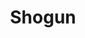 ---
layout: place
title: Shogun
permalink: /minnesota/burnsville/shogun.html
stateAbbr: MN
stateName: Minnesota
cityName: Burnsville
seo:
  type: restaurant
  links: https://www.shogunburnsvillemn.com/
place_id: ChIJrbubPDY69ocR-1UQTiTXAwU
photos:
  - name: >-
      places/ChIJrbubPDY69ocR-1UQTiTXAwU/photos/AeeoHcI1DL8PT_egPb0ht0aYrrvXbV-zUcJ7Dc__mCLOwwzmrsuLsGtMptXcEMQjCH43lJ0PXB4l7jZQBTnBftKA_FHzQDvEOBOASZqN7UIKAMHA39FCQnBvjCqJGo-OkrQOijMyqtAHrgeAQPMxdLsCE9XOFkjOAPKNgw9CzjasXAC6lo1MIPypRus4O37Yr9QgAHky8JQgHQE7lEkTXk0BHPAsghKWJKupLkJRShokzUadXU75-9Qsn88C3D_fI8IZiZEVuP4Ut_aS2t1c47m3vTH1OVFyhS9lIH5lIxlzrGuQt-1g2D29_WZ1e3Z9diOSPccjhEUIob_JHG6bvdLfFqzUXHzr-7b4lLsNXy6qswnbEe4TvVyBI_kvh0aGZuoTYK5MzSawNdTKTP9zSnqzNA4kXxXbllH63OPiNOhgnBL_LA
    widthPx: 4080
    heightPx: 3072
    authorAttributions:
      - displayName: jason abbott
        uri: https://maps.google.com/maps/contrib/104634494483169209246
        photoUri: >-
          https://lh3.googleusercontent.com/a/ACg8ocK_axAHto6J4G8-OASaaqGQNTPdA_a24sxrN2_7Nt0EaUTx3w=s100-p-k-no-mo
    flagContentUri: >-
      https://www.google.com/local/imagery/report/?cb_client=maps_api_places.places_api&image_key=!1e10!2sCIHM0ogKEICAgIDOvf37Gg&hl=en-US
    googleMapsUri: >-
      https://www.google.com/maps/place//data=!3m4!1e2!3m2!1sCIHM0ogKEICAgIDOvf37Gg!2e10!4m2!3m1!1s0x87f63a363c9bbbad:0x503d7244e1055fb
  - name: >-
      places/ChIJrbubPDY69ocR-1UQTiTXAwU/photos/AeeoHcJ3fGy5BN4tM7lqoQkNIkFZGWUmNtMK35xADK2hPL5e27aVJvjnYTlgeeBE9LTnlXmyV02Abk-GjY8gqcRnRNWVl37tKsL6lDtCUxsG446tkIaRWD3IcfUscacSh9tQ685DHCbupRc7gHT2zNsTRD5ePG0EURd7kFZehkhoMuVOYQzWP7CAwWtWbuhObtzgf2aTs2aZdrD20N6Iy4JcSUwBmJi1zN9f9PwwGm3QHsZu6nVrIm8u36T4LA3bi1ZyBPzwozbVDwgXorwXVRtaXxi0JVGoi4OupJ5ous7jNEms-qMg4dosml3oLHmF0P1b-5ZxBEFWnq8kVHHqf57R_AK7lEIaorIRc0AtQHyVexuL76DWjQn3hBSRTEpmCYR0cXA00pIFfhMTslnuvVcq4g5rX3VJONwT4fg4cW0TSitbDQ
    widthPx: 2048
    heightPx: 1152
    authorAttributions:
      - displayName: Jessica Trboyevich
        uri: https://maps.google.com/maps/contrib/101799474612975642600
        photoUri: >-
          https://lh3.googleusercontent.com/a-/ALV-UjWgC26NSQH7qQCCIF4k6RV0FaDkDSWhNDNXp5uwKvCma4uhfhnm=s100-p-k-no-mo
    flagContentUri: >-
      https://www.google.com/local/imagery/report/?cb_client=maps_api_places.places_api&image_key=!1e10!2sCIHM0ogKEICAgICkjcvPNA&hl=en-US
    googleMapsUri: >-
      https://www.google.com/maps/place//data=!3m4!1e2!3m2!1sCIHM0ogKEICAgICkjcvPNA!2e10!4m2!3m1!1s0x87f63a363c9bbbad:0x503d7244e1055fb
  - name: >-
      places/ChIJrbubPDY69ocR-1UQTiTXAwU/photos/AeeoHcJuvEQn_B2_12uuE0jIipi6EjTV3KwpXcvsuIybig9_dhTDGkeU2XVfOcenrQ2b_HhQM2GfphWxqODncZHhOAGpKH3YvPQcGxkPjUexlenqnjd2pk-T7rLIb6jop-XAxdWjVWB_Tat7t4Sspb8BtcE-hyF5ERlbN94nVQoPKTn6ex6B7jISWUgsIn3XPd7udDg7jbh8CBdBgRf44BHpr2fZZSrK_srd-PzFBrNS4T_hSbFvDTvSVZBsLYKvfpHlRBLagp5iZ29QwcYRSUZDF2OA9Zla76eBj6uiEFnxMfiHU0yXeSUBkmhWQvCkKhx_Y_037usE5Teeq4-QwBEcg2OgOTceR_76IuBBZXU9CaNTP4DHZ8I5KKI-rfTPvR7xJIh0qkawJyPv7nn5hG4VMbl3pUA2aH2UMt9PA2hA6vLllA
    widthPx: 3967
    heightPx: 2735
    authorAttributions:
      - displayName: JAWS
        uri: https://maps.google.com/maps/contrib/112218138936918368533
        photoUri: >-
          https://lh3.googleusercontent.com/a-/ALV-UjVpQnlNboajIWcobI1hKiAQOGdw501gny8eVz3dZiAJQvXazleKTA=s100-p-k-no-mo
    flagContentUri: >-
      https://www.google.com/local/imagery/report/?cb_client=maps_api_places.places_api&image_key=!1e10!2sCIHM0ogKEICAgICxlpuBKQ&hl=en-US
    googleMapsUri: >-
      https://www.google.com/maps/place//data=!3m4!1e2!3m2!1sCIHM0ogKEICAgICxlpuBKQ!2e10!4m2!3m1!1s0x87f63a363c9bbbad:0x503d7244e1055fb
  - name: >-
      places/ChIJrbubPDY69ocR-1UQTiTXAwU/photos/AeeoHcL_GSRW_ykaM3hmbjG7z02NXSaCnLADKfg3P2XPw90RX8AYnGQZQhBcZS--8gWNYhQd13vInvag89lzlbTr9qKLp3cq_8zi6p4vdgDqI2lDiH_eK8Qr4eDqadTh2EHSXnPD2Dffbh-Rnd3Pm31GA1cxJeimzfu2sBuILRzg0JtB5kgnJy5w57wg6zagvKxCzGvkkOf7av5LAO662crmz3bF4pLNGzRvyHrAvG2RcmEHa4e0dwCHrpMqK1wKEsFZ1l6HDPopy0k140pNv-d5rvtveSPIeKR57opTc6FeJ6kD4YHcpW_wVnPnyyfXl-HyAHeE_x86WARNuOxNA2eeFTxsN0JygCbn043aCp1Cm8i1Ck6ASDw1Cuh-KRYCsAIN55pVBHeMikLvV7TgbfhH4tMge8C-iNdek78OAMG0lbH3YQ
    widthPx: 4032
    heightPx: 3024
    authorAttributions:
      - displayName: David Lewis
        uri: https://maps.google.com/maps/contrib/105160386128801387383
        photoUri: >-
          https://lh3.googleusercontent.com/a-/ALV-UjX7RTAn4iaSkiQGNeysNebmOIgcqCDCSMew9c8iGZEkf4-qUUpMJA=s100-p-k-no-mo
    flagContentUri: >-
      https://www.google.com/local/imagery/report/?cb_client=maps_api_places.places_api&image_key=!1e10!2sCIHM0ogKEICAgIDlzZClBw&hl=en-US
    googleMapsUri: >-
      https://www.google.com/maps/place//data=!3m4!1e2!3m2!1sCIHM0ogKEICAgIDlzZClBw!2e10!4m2!3m1!1s0x87f63a363c9bbbad:0x503d7244e1055fb
  - name: >-
      places/ChIJrbubPDY69ocR-1UQTiTXAwU/photos/AeeoHcL3XNKZPYiIxwGoK1X1kLGJkIcFlZyfBaS-DWgMUflGZJKYuLeSOEq6Jd1ylgm3hk8CH59W_OUbRZyB05w-0bupXE8MHUVQl4j-ID6b5qOlEHmLqEKHQq1JAwJZ11pWpcC65PT5vp8v-wb6UzJYJWK5ItFID4YbaKDqEgfjRhzLeLcS9SLnPAdQG_rbEaPLgLY_W-0llaCJayBKj4QsFDVXme4DnUyWk0jM_dYOfKBp8F2Lp0U-TA2xvt0ldZ3E_Dp8dXHZeBdgaJM9XRsAMs4yeroc0KiKZc-ekR-6ZYigbgKYa3v4h0lS2yu8xr7Ca-T5pmmuiu_6_aT94vAzdhPo1hH1om8kua6YAXxFKmRNru-6tgsphuJAjqEeKaxT-L9kvvR6DnTPpqJ_zsNk73EadtxJ4qBGWboV0VOOf16r1Q
    widthPx: 2516
    heightPx: 2678
    authorAttributions:
      - displayName: Synath Tep
        uri: https://maps.google.com/maps/contrib/109343175497940885803
        photoUri: >-
          https://lh3.googleusercontent.com/a/ACg8ocImYhjVaR0tOiMtTps_5Pj7LITaCQd6HSa_YFYlJowVAu6pOw=s100-p-k-no-mo
    flagContentUri: >-
      https://www.google.com/local/imagery/report/?cb_client=maps_api_places.places_api&image_key=!1e10!2sCIHM0ogKEICAgICtm4_qYQ&hl=en-US
    googleMapsUri: >-
      https://www.google.com/maps/place//data=!3m4!1e2!3m2!1sCIHM0ogKEICAgICtm4_qYQ!2e10!4m2!3m1!1s0x87f63a363c9bbbad:0x503d7244e1055fb
  - name: >-
      places/ChIJrbubPDY69ocR-1UQTiTXAwU/photos/AeeoHcKyLZ6uEI8-1cUqkGQEVOMWmfzHmtbxakUdyLOFjfDFIVQkZNtiOlkaOzyj4EXYqkMOzU5-EqE57J24Xi2z83IVNaX6AS_NLpBZSdU4K75FWQMVzCiDlBde22HULcisAqoEXhhvqg7pAmmcLwhHhFDvBbnYjtn151gi1vIFBVP9hqKKHMCZpoNpg6MOQXo438eRwidg0cuKNhpypKiptqNKSNQy8CDA3MmsnwKhs-Uy3n6NCAMmkTX1JdNvmSpNth0C-kExo6PUhqw9H_HYFstjwB567LXtiWHRqlbCA94zmlxKwBBuhTHyaC3OU9YUhppPAGSXV8oJO-Kz_cRhMG0UTBKbsuCxByDJ4ZCO7Xlt-9-1N6lnhA5DZ6fVmEgiJ-1g4xtGW-XutaTvPNybh7JuC6ELoCjbzrX9w-Hzs8-KySaB
    widthPx: 4000
    heightPx: 3000
    authorAttributions:
      - displayName: David Harris
        uri: https://maps.google.com/maps/contrib/101343938130847193684
        photoUri: >-
          https://lh3.googleusercontent.com/a/ACg8ocI9cPLSrWKJ452yJ1P3etz9zpxA3EcoLMwsWVlNGomkkL9ZRQ=s100-p-k-no-mo
    flagContentUri: >-
      https://www.google.com/local/imagery/report/?cb_client=maps_api_places.places_api&image_key=!1e10!2sCIHM0ogKEICAgICfmdiE1AE&hl=en-US
    googleMapsUri: >-
      https://www.google.com/maps/place//data=!3m4!1e2!3m2!1sCIHM0ogKEICAgICfmdiE1AE!2e10!4m2!3m1!1s0x87f63a363c9bbbad:0x503d7244e1055fb
  - name: >-
      places/ChIJrbubPDY69ocR-1UQTiTXAwU/photos/AeeoHcJ6WnCD8elixrj-9kfh__krUx9e1RLdgnaMRS25SINLdgKqCf9SaeH8ElK1o9dfaTiIqmhymry7G68RkY4wodOIc-DNfRQfEAr0W92o-r0UVh22mNvknNoEn0RO-lgf_2sJU2NJtYqqCsvIbkde9KansVm-Se_g0d1CM0jiz8M1gDRFvzJ8UPFO9Bcm-ffKdcSUWYcJLPlZY-0UwjG_3eFf_tn7vVtfpOyV4OOkwdXxYV6AidnhBX9wy_sS_ze93ArZZXeHe43TGuqzDrq7AoVYhUlzXgB8MRbkgmQehBX4vlBgninYbTXxtPPcUgzGA46-NSgdL_RV7c-c1omWop9fr-GccBtDH-_AVqAX5dSOmdseHuNydp_739-RybDyij889VkuQZGOtrWdr1u9k4DG3KGarjnXG34AcrTUKcf07Gw
    widthPx: 4080
    heightPx: 3072
    authorAttributions:
      - displayName: jason abbott
        uri: https://maps.google.com/maps/contrib/104634494483169209246
        photoUri: >-
          https://lh3.googleusercontent.com/a/ACg8ocK_axAHto6J4G8-OASaaqGQNTPdA_a24sxrN2_7Nt0EaUTx3w=s100-p-k-no-mo
    flagContentUri: >-
      https://www.google.com/local/imagery/report/?cb_client=maps_api_places.places_api&image_key=!1e10!2sCIHM0ogKEICAgIDOvf37mgE&hl=en-US
    googleMapsUri: >-
      https://www.google.com/maps/place//data=!3m4!1e2!3m2!1sCIHM0ogKEICAgIDOvf37mgE!2e10!4m2!3m1!1s0x87f63a363c9bbbad:0x503d7244e1055fb
  - name: >-
      places/ChIJrbubPDY69ocR-1UQTiTXAwU/photos/AeeoHcJlrwgUQJtiQSQqCkdF6Ce2mzF7dhP1MehzWIPB3bsPV7Ati56jh6gMQjn0ZtvrZQJpTW8Gae2XKhaao46EH6XJQ49mZDrplOzKkS9KpZa9j2qyh1_SKhnxX3yL96M23kQQ1t__cismz-B_cluQVazPs2FBlxf7IxJqaFAs8PaDpjWUgr1f0wZQcAacZFIRZBDCpQrwVKUzzR35Eb8kSN4bBlBkZiZ9sWeRN0ybFgTUiE8BNX0oxuXOtxIZ7jgBLsBmF2BgpsyQLXj18DUBVh5-Y9uJ-Tjmq29w1rzUTtM15AO2gvn0NCWRMNsYfIdnFnPzG8iegz6u487ajIGvKUbVuNdnqioXfRu2edjZgtscfNn2hy-2S8010q_q9HUKvZxZybc79eXOMBIEbDrc6c-tqWVTQyb3rTbtcWT8HYCqPw
    widthPx: 3072
    heightPx: 4080
    authorAttributions:
      - displayName: jason abbott
        uri: https://maps.google.com/maps/contrib/104634494483169209246
        photoUri: >-
          https://lh3.googleusercontent.com/a/ACg8ocK_axAHto6J4G8-OASaaqGQNTPdA_a24sxrN2_7Nt0EaUTx3w=s100-p-k-no-mo
    flagContentUri: >-
      https://www.google.com/local/imagery/report/?cb_client=maps_api_places.places_api&image_key=!1e10!2sCIHM0ogKEICAgIDOvf37Kg&hl=en-US
    googleMapsUri: >-
      https://www.google.com/maps/place//data=!3m4!1e2!3m2!1sCIHM0ogKEICAgIDOvf37Kg!2e10!4m2!3m1!1s0x87f63a363c9bbbad:0x503d7244e1055fb
  - name: >-
      places/ChIJrbubPDY69ocR-1UQTiTXAwU/photos/AeeoHcKKqcZqKC-prqKD90FzqEsaTqQh73BR1p9L4dEGQJF5DASCaLNlEech1-WyEi_ojSN77xBFtnyCw-H-XJYJsGrROSrJx5mh2dU0xCVccele_c8GkzuRZYKwY3DzCrK-9Qy4RB5OkPiBWnC6pAaZQTIA8SrlKqtYGq9Z7DCu6DpRlH3rFFs4WtPYONtmXYk_E1490oaDt-vCeMwh0xb8OImf3brdPQS6N6RBVmXTUR6oFf0jfefiXAN0VN4tuai91RiNeOTcIDoCWn6CpP4Oo93zlyjGTAbhOugZaOYsWJldAND5wYAwgvhDxo50_WCh-USfPO5u-vsC49EU7DEQqzVf7CSh1-Xg6LjcYc8020K74FKPCiUJhgeIzbQiHgSR20utu2FLiO6Sw5XzxqGivABoluKAcaxIso85gBruJyvcSulh
    widthPx: 3072
    heightPx: 4080
    authorAttributions:
      - displayName: Robert Coleman
        uri: https://maps.google.com/maps/contrib/100599953756497099608
        photoUri: >-
          https://lh3.googleusercontent.com/a-/ALV-UjVdqJY3YV_62Rgqd8n6-umsNh1Vp6QPs6EGitsIjCAvLsCJh5SOQA=s100-p-k-no-mo
    flagContentUri: >-
      https://www.google.com/local/imagery/report/?cb_client=maps_api_places.places_api&image_key=!1e10!2sCIHM0ogKEICAgIDjk7fthwE&hl=en-US
    googleMapsUri: >-
      https://www.google.com/maps/place//data=!3m4!1e2!3m2!1sCIHM0ogKEICAgIDjk7fthwE!2e10!4m2!3m1!1s0x87f63a363c9bbbad:0x503d7244e1055fb
  - name: >-
      places/ChIJrbubPDY69ocR-1UQTiTXAwU/photos/AeeoHcK0_bpAEf7hnAGq-Xgivhj3oiCDEA9OcVX1fLNsSFC8GLQU35UKq9icnqdVC9hqsTCPqIhTDCAlU_RP9iJq9brvZaJ1Zf-fbyC3KRbQwca_jqYdR5zy8L5O_VpdlyNEHZiwEhPurK46JmgIdOH7vuhysbf-hCeveqXA9VoBzCI7T3hbMvuxOL0zLuqcK1w2rPc2SrPlwFIZM_cXlLkrQzTD9hgUWv_4SQXTdkhK_Swaw7c45oL_Q71505u28192zk-xmEM3GDUAAOW4bKBlh9xbfQQNoCRT8dZUDT1lcRIIGwwSGQxNl8n_bIjM_dLJ5IHXv10NluvkfvArxiMYsx2ojJrf7h3ed1ml_Z-oYSm1XDVL5A_fnM-ctZkGAWo1hUJLltuIMOCPUV-fv4qA2o0n4ROVFc1pXLQl2Jt6YZgE9Q
    widthPx: 4032
    heightPx: 3024
    authorAttributions:
      - displayName: Casse Langford
        uri: https://maps.google.com/maps/contrib/107976943586828919567
        photoUri: >-
          https://lh3.googleusercontent.com/a-/ALV-UjUWyfL3_kddf8BFGpi36UAJq6KTcdtAYLtyaxftxHCsEr42C5s=s100-p-k-no-mo
    flagContentUri: >-
      https://www.google.com/local/imagery/report/?cb_client=maps_api_places.places_api&image_key=!1e10!2sCIHM0ogKEICAgIDx-re-Pw&hl=en-US
    googleMapsUri: >-
      https://www.google.com/maps/place//data=!3m4!1e2!3m2!1sCIHM0ogKEICAgIDx-re-Pw!2e10!4m2!3m1!1s0x87f63a363c9bbbad:0x503d7244e1055fb
address: 1025 County Rd 42 W, Burnsville, MN 55306, USA
street: 1025 County Rd 42 W
city: Burnsville
state: MN
zip: '55306'
country: USA
neighborhood: null
latitude: '44.745886'
longitude: '-93.292770'
accessibility_options:
  wheelchairAccessibleParking: true
  wheelchairAccessibleEntrance: true
  wheelchairAccessibleRestroom: true
  wheelchairAccessibleSeating: true
business_status: OPERATIONAL
name: Shogun
google_maps_links:
  directionsUri: >-
    https://www.google.com/maps/dir//''/data=!4m7!4m6!1m1!4e2!1m2!1m1!1s0x87f63a363c9bbbad:0x503d7244e1055fb!3e0
  placeUri: https://maps.google.com/?cid=361368946048259579
  writeAReviewUri: >-
    https://www.google.com/maps/place//data=!4m3!3m2!1s0x87f63a363c9bbbad:0x503d7244e1055fb!12e1
  reviewsUri: >-
    https://www.google.com/maps/place//data=!4m4!3m3!1s0x87f63a363c9bbbad:0x503d7244e1055fb!9m1!1b1
  photosUri: >-
    https://www.google.com/maps/place//data=!4m3!3m2!1s0x87f63a363c9bbbad:0x503d7244e1055fb!10e5
primary_type: Japanese Restaurant
opening_hours:
  regular: null
  current: null
secondary_opening_hours:
  regular:
    weekdayDescriptions: null
    type: null
  current:
    weekdayDescriptions: null
    type: null
phone: (952) 898-5888
price_level: PRICE_LEVEL_MODERATE
price_range: $30 &ndash; $50
rating: '4.3'
rating_count: 0
website: https://www.shogunburnsvillemn.com/
description: >-
  Discover Shogun in Burnsville, MN$$$In Burnsville, MN, Shogun offers a lively
  Japanese dining experience that combines hibachi flair with fresh sushi
  options, making it a go-to spot for those searching for sushi restaurants
  nearby. The restaurant features ample portions of flavorful dishes, including
  cocktails and a kids' menu, all served in a cozy, low-lit atmosphere that
  enhances the meal. Patrons can enjoy a variety of Japanese favorites, from
  sizzling hibachi entrees to expertly prepared rolls, appealing to families and
  groups looking for top-rated sushi close to home. Accessibility is a key
  highlight, with options like wheelchair-friendly seating and parking that
  ensure everyone can savor the experience comfortably.
generative_summary: >-
  Discover Shogun in Burnsville, MN$$$In Burnsville, MN, Shogun offers a lively
  Japanese dining experience that combines hibachi flair with fresh sushi
  options, making it a go-to spot for those searching for sushi restaurants
  nearby. The restaurant features ample portions of flavorful dishes, including
  cocktails and a kids' menu, all served in a cozy, low-lit atmosphere that
  enhances the meal. Patrons can enjoy a variety of Japanese favorites, from
  sizzling hibachi entrees to expertly prepared rolls, appealing to families and
  groups looking for top-rated sushi close to home. Accessibility is a key
  highlight, with options like wheelchair-friendly seating and parking that
  ensure everyone can savor the experience comfortably.
generative_disclosure: Summarized by AI using the Grok-3-Mini model.
reviews:
  - name: >-
      places/ChIJrbubPDY69ocR-1UQTiTXAwU/reviews/ChdDSUhNMG9nS0VJQ0FnSURuc2RfUDRBRRAB
    relativePublishTimeDescription: 6 months ago
    rating: 4
    text:
      text: >-
        The food was good. I have 3/5 for food because the VALUE isn't there.
        It's expensive for what you get. I think our table was $40 per person.
        They first fill you up on noodles, salad, soup, and veggies so the meat
        portions are average (and not worth $40).

        All that said. The food is good. Not great, but perfectly respectable
        aside from maybe needing a bit of salt. (But I get that is a losing
        proposition for restaurants one man's too much is another's too little.
        We even disagreed at the table).

        Our server was great. He was fast and attentive, if not a bit weird.
        (The guy with the long beard).

        I wouldn't choose to go here again, however I wouldn't be opposed to it
        if others wanted to go.

        We did not sit at a hibachi table (by design, we didn't want to. We were
        all hungry after a long day of work). However the people that were at
        the tables where they cook the food in front of you looked like they
        were having a good time.
      languageCode: en
    originalText:
      text: >-
        The food was good. I have 3/5 for food because the VALUE isn't there.
        It's expensive for what you get. I think our table was $40 per person.
        They first fill you up on noodles, salad, soup, and veggies so the meat
        portions are average (and not worth $40).

        All that said. The food is good. Not great, but perfectly respectable
        aside from maybe needing a bit of salt. (But I get that is a losing
        proposition for restaurants one man's too much is another's too little.
        We even disagreed at the table).

        Our server was great. He was fast and attentive, if not a bit weird.
        (The guy with the long beard).

        I wouldn't choose to go here again, however I wouldn't be opposed to it
        if others wanted to go.

        We did not sit at a hibachi table (by design, we didn't want to. We were
        all hungry after a long day of work). However the people that were at
        the tables where they cook the food in front of you looked like they
        were having a good time.
      languageCode: en
    authorAttribution:
      displayName: Nathan Anton
      uri: https://www.google.com/maps/contrib/109536848636602454857/reviews
      photoUri: >-
        https://lh3.googleusercontent.com/a-/ALV-UjXRNxLDhNVWbxIgMXx0SdzTWDxTQGohwCzCTj2Inf0BkgpIq42n=s128-c0x00000000-cc-rp-mo-ba5
    publishTime: '2024-10-07T02:51:28.293358Z'
    flagContentUri: >-
      https://www.google.com/local/review/rap/report?postId=ChdDSUhNMG9nS0VJQ0FnSURuc2RfUDRBRRAB&d=17924085&t=1
    googleMapsUri: >-
      https://www.google.com/maps/reviews/data=!4m6!14m5!1m4!2m3!1sChdDSUhNMG9nS0VJQ0FnSURuc2RfUDRBRRAB!2m1!1s0x87f63a363c9bbbad:0x503d7244e1055fb
  - name: >-
      places/ChIJrbubPDY69ocR-1UQTiTXAwU/reviews/ChdDSUhNMG9nS0VJQ0FnSUQzbFoyVmdBRRAB
    relativePublishTimeDescription: 4 months ago
    rating: 4
    text:
      text: >-
        So glad this place was worth the trek across the metro!

        Celebrated a friends birthday dinner here and we had so much fun and the
        food was really good too

        I ordered the Red Lotus for a cocktail-was very easy to drink probably
        more soda water than I needed though

        The hibachi dinner filet mignon and shrimp combo was delicious and a ton
        of food. Comes with the onion soup and then a small salad(not my
        favorite) and then the amazing fried rice and then noodles and
        vegetables. I was stuffed at the end so make sure you come hungry.

        Our chef was fun entertaining and cooked our food perfectly. Don't skimp
        on the yum yum sauce and the ginger sauce, I mix them together delish!

        The happy birthday song seems to happen every 30 mins!! and that got
        annoying but overall I enjoyed my first time there
      languageCode: en
    originalText:
      text: >-
        So glad this place was worth the trek across the metro!

        Celebrated a friends birthday dinner here and we had so much fun and the
        food was really good too

        I ordered the Red Lotus for a cocktail-was very easy to drink probably
        more soda water than I needed though

        The hibachi dinner filet mignon and shrimp combo was delicious and a ton
        of food. Comes with the onion soup and then a small salad(not my
        favorite) and then the amazing fried rice and then noodles and
        vegetables. I was stuffed at the end so make sure you come hungry.

        Our chef was fun entertaining and cooked our food perfectly. Don't skimp
        on the yum yum sauce and the ginger sauce, I mix them together delish!

        The happy birthday song seems to happen every 30 mins!! and that got
        annoying but overall I enjoyed my first time there
      languageCode: en
    authorAttribution:
      displayName: Kavitha P
      uri: https://www.google.com/maps/contrib/109120158300935965012/reviews
      photoUri: >-
        https://lh3.googleusercontent.com/a/ACg8ocIynTOPd3cdQl4vS9NYOZiBPhtT0I_Vl0LXNKTue2ddBspiaA=s128-c0x00000000-cc-rp-mo-ba4
    publishTime: '2024-11-17T05:54:23.030244Z'
    flagContentUri: >-
      https://www.google.com/local/review/rap/report?postId=ChdDSUhNMG9nS0VJQ0FnSUQzbFoyVmdBRRAB&d=17924085&t=1
    googleMapsUri: >-
      https://www.google.com/maps/reviews/data=!4m6!14m5!1m4!2m3!1sChdDSUhNMG9nS0VJQ0FnSUQzbFoyVmdBRRAB!2m1!1s0x87f63a363c9bbbad:0x503d7244e1055fb
  - name: >-
      places/ChIJrbubPDY69ocR-1UQTiTXAwU/reviews/ChZDSUhNMG9nS0VJQ0FnTUNJOXRTWFRnEAE
    relativePublishTimeDescription: a week ago
    rating: 5
    text:
      text: >-
        I have never dined in, but their food is delicious. I had multiple food
        items delivered to my home last year for my birthday celebration. They
        were punctual and brought the food laid out in a way that was ready to
        be eaten. I also order for pickup just a couple of weeks ago and was
        very pleased with the flavors and timeliness. Thank you! :)
      languageCode: en
    originalText:
      text: >-
        I have never dined in, but their food is delicious. I had multiple food
        items delivered to my home last year for my birthday celebration. They
        were punctual and brought the food laid out in a way that was ready to
        be eaten. I also order for pickup just a couple of weeks ago and was
        very pleased with the flavors and timeliness. Thank you! :)
      languageCode: en
    authorAttribution:
      displayName: Marcia Nathaly Barcelata-O'Neill
      uri: https://www.google.com/maps/contrib/109521826534556082203/reviews
      photoUri: >-
        https://lh3.googleusercontent.com/a-/ALV-UjWFbZXYd0LbHWG0rPs1IgJl5-yMsTksLcTYTKWggmqEUj24c9Y=s128-c0x00000000-cc-rp-mo-ba3
    publishTime: '2025-04-01T20:22:35.641316Z'
    flagContentUri: >-
      https://www.google.com/local/review/rap/report?postId=ChZDSUhNMG9nS0VJQ0FnTUNJOXRTWFRnEAE&d=17924085&t=1
    googleMapsUri: >-
      https://www.google.com/maps/reviews/data=!4m6!14m5!1m4!2m3!1sChZDSUhNMG9nS0VJQ0FnTUNJOXRTWFRnEAE!2m1!1s0x87f63a363c9bbbad:0x503d7244e1055fb
  - name: >-
      places/ChIJrbubPDY69ocR-1UQTiTXAwU/reviews/ChdDSUhNMG9nS0VJQ0FnTUR3aU9YSWpnRRAB
    relativePublishTimeDescription: 3 weeks ago
    rating: 5
    text:
      text: >-
        We are from out of town, celebrating and wanting a hibachi that cooks in
        front of the family. This place hit the spot. It’s much larger than
        expected, but the environment is fantastic. The atmosphere was great and
        all of the staff were terrific and friendly. We’ll be back.
      languageCode: en
    originalText:
      text: >-
        We are from out of town, celebrating and wanting a hibachi that cooks in
        front of the family. This place hit the spot. It’s much larger than
        expected, but the environment is fantastic. The atmosphere was great and
        all of the staff were terrific and friendly. We’ll be back.
      languageCode: en
    authorAttribution:
      displayName: Brad Swancutt
      uri: https://www.google.com/maps/contrib/115701456239649256096/reviews
      photoUri: >-
        https://lh3.googleusercontent.com/a/ACg8ocIEWZbffin9n-Pf9Si2ghN-LBvCJ6vOoKngbuyTdYK0csi3mA=s128-c0x00000000-cc-rp-mo-ba2
    publishTime: '2025-03-23T01:53:07.999952Z'
    flagContentUri: >-
      https://www.google.com/local/review/rap/report?postId=ChdDSUhNMG9nS0VJQ0FnTUR3aU9YSWpnRRAB&d=17924085&t=1
    googleMapsUri: >-
      https://www.google.com/maps/reviews/data=!4m6!14m5!1m4!2m3!1sChdDSUhNMG9nS0VJQ0FnTUR3aU9YSWpnRRAB!2m1!1s0x87f63a363c9bbbad:0x503d7244e1055fb
  - name: >-
      places/ChIJrbubPDY69ocR-1UQTiTXAwU/reviews/ChZDSUhNMG9nS0VJQ0FnSUNwa2QtTk9nEAE
    relativePublishTimeDescription: a year ago
    rating: 4
    text:
      text: >-
        First time here. The chef was really good he wasn't getting all fancy
        like some get which I appreciate as one of the others in the twin cities
        is a bit much.

        The steak was cooked perfectly and seasoned just right and the shrimp
        also and the yum yum sauce! Fried rice was really good too. Good service
        and very laid back atmosphere. Prices were actually cheaper then the
        others around. And the portions were just right.

        If your not looking for the "show" and want great hibachi. Check it out
        you won't be disappointed!
      languageCode: en
    originalText:
      text: >-
        First time here. The chef was really good he wasn't getting all fancy
        like some get which I appreciate as one of the others in the twin cities
        is a bit much.

        The steak was cooked perfectly and seasoned just right and the shrimp
        also and the yum yum sauce! Fried rice was really good too. Good service
        and very laid back atmosphere. Prices were actually cheaper then the
        others around. And the portions were just right.

        If your not looking for the "show" and want great hibachi. Check it out
        you won't be disappointed!
      languageCode: en
    authorAttribution:
      displayName: Shane Rooney
      uri: https://www.google.com/maps/contrib/100000718175625626417/reviews
      photoUri: >-
        https://lh3.googleusercontent.com/a-/ALV-UjWLa4cwj3NFkGhpJ-H92b1gU4cJG5KHjSJLx7jpKzNBUAxAK9TaRQ=s128-c0x00000000-cc-rp-mo-ba5
    publishTime: '2023-08-05T14:07:56.596395Z'
    flagContentUri: >-
      https://www.google.com/local/review/rap/report?postId=ChZDSUhNMG9nS0VJQ0FnSUNwa2QtTk9nEAE&d=17924085&t=1
    googleMapsUri: >-
      https://www.google.com/maps/reviews/data=!4m6!14m5!1m4!2m3!1sChZDSUhNMG9nS0VJQ0FnSUNwa2QtTk9nEAE!2m1!1s0x87f63a363c9bbbad:0x503d7244e1055fb
review_summary: >-
  What Guests Are Saying$$$Folks heading to Shogun often rave about the
  delicious hibachi and sushi dishes that come with generous portions and solid
  value for the price, making it a fun choice for a night out. Many appreciate
  the friendly service and relaxed vibe that keeps things entertaining,
  especially during the interactive cooking shows at the tables. While some
  mention occasional waits that come with popular spots, the overall atmosphere
  and food quality keep the energy positive and inviting. It's commonly noted as
  a great pick for families or groups, with tasty sides like fried rice and
  sauces adding to the appeal. Overall, visitors find it a reliable option for
  enjoying Japanese flavors without any major letdowns, leaving them satisfied
  and ready to return.
review_disclosure: Summarized by AI using the Grok-3-Mini model.
parking_options:
  freeParkingLot: true
  freeStreetParking: true
  paidStreetParking: false
  valetParking: false
payment_options:
  acceptsCreditCards: true
  acceptsDebitCards: true
  acceptsCashOnly: false
  acceptsNfc: true
allow_dogs: null
curbside_pickup: null
delivery: true
dine_in: true
good_for_children: true
good_for_groups: true
good_for_sports: false
live_music: false
menu_for_children: true
outdoor_seating: false
reservable: true
restroom: true
serves_beer: true
serves_breakfast: false
serves_brunch: false
serves_cocktails: true
serves_coffee: true
serves_dinner: true
serves_dessert: true
serves_lunch: true
serves_vegetarian_food: true
serves_wine: true
takeout: true
update_category: pro
places_description: >-
  Contemporary restaurant offering lively hibachi meals, sushi & cocktails in a
  low-lit dining room.

---